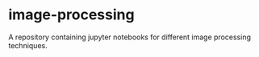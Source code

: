 # image-processing
A repository containing jupyter notebooks for different image processing techniques.
